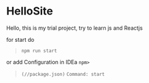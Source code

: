 # HelloSite
Hello, this is my trial project, try to learn js and Reactjs  

for start do 

>`npm run start`

or add Configuration in IDEa
`npm>`
>`(//package.json)`
`Command: start`


